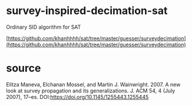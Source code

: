 # survey-inspired-decimation-sat

Ordinary SID algorithm for SAT

[https://github.com/khanhhhh/sat/tree/master/guesser/surveydecimation](https://github.com/khanhhhh/sat/tree/master/guesser/surveydecimation)

# source

Elitza Maneva, Elchanan Mossel, and Martin J. Wainwright. 2007. A new look at survey propagation and its generalizations. J. ACM 54, 4 (July 2007), 17–es. DOI:https://doi.org/10.1145/1255443.1255445
